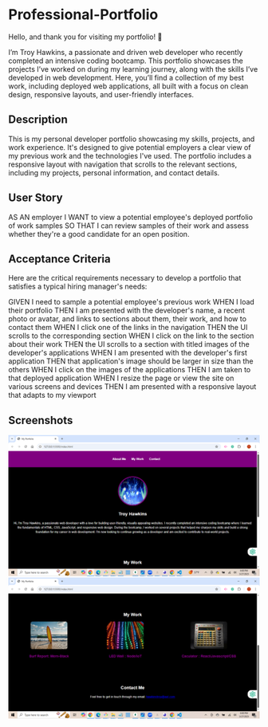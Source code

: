 # Professional-Portfolio
Hello, and thank you for visiting my portfolio! 🌟

I’m Troy Hawkins, a passionate and driven web developer who recently completed an intensive coding bootcamp. This portfolio showcases the projects I’ve worked on during my learning journey, along with the skills I’ve developed in web development. Here, you’ll find a collection of my best work, including deployed web applications, all built with a focus on clean design, responsive layouts, and user-friendly interfaces.


## Description
This is my personal developer portfolio showcasing my skills, projects, and work experience. It's designed to give potential employers a clear view of my previous work and the technologies I've used. The portfolio includes a responsive layout with navigation that scrolls to the relevant sections, including my projects, personal information, and contact details.

## User Story
AS AN employer
I WANT to view a potential employee's deployed portfolio of work samples
SO THAT I can review samples of their work and assess whether they're a good candidate for an open position.

## Acceptance Criteria
Here are the critical requirements necessary to develop a portfolio that satisfies a typical hiring manager's needs:

GIVEN I need to sample a potential employee's previous work
WHEN I load their portfolio
THEN I am presented with the developer's name, a recent photo or avatar, and links to sections about them, their work, and how to contact them
WHEN I click one of the links in the navigation
THEN the UI scrolls to the corresponding section
WHEN I click on the link to the section about their work
THEN the UI scrolls to a section with titled images of the developer's applications
WHEN I am presented with the developer's first application
THEN that application's image should be larger in size than the others
WHEN I click on the images of the applications
THEN I am taken to that deployed application
WHEN I resize the page or view the site on various screens and devices
THEN I am presented with a responsive layout that adapts to my viewport

## Screenshots
![Image alt](https://github.com/DippaFudd/Professional-Portfolio/blob/1f10ddeb4508369cc93bd2f1a9dd7b8915a51b8e/2025-03-27%20(11).png)
![Image alt](https://github.com/DippaFudd/Professional-Portfolio/blob/1f10ddeb4508369cc93bd2f1a9dd7b8915a51b8e/2025-03-27%20(12).png)
